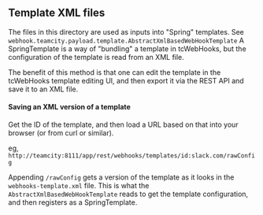 ## Template XML files

The files in this directory are used as inputs into "Spring" templates. See `webhook.teamcity.payload.template.AbstractXmlBasedWebHookTemplate`
A SpringTemplate is a way of "bundling" a template in tcWebHooks, but the configuration of the template is read from an XML file.

The benefit of this method is that one can edit the template in the tcWebHooks template editing UI, and then export it via the REST API and save it to an XML file.

#### Saving an XML version of a template

Get the ID of the template, and then load a URL based on that into your browser (or from curl or similar).

eg, `http://teamcity:8111/app/rest/webhooks/templates/id:slack.com/rawConfig`

Appending `/rawConfig` gets a version of the template as it looks in the `webhooks-template.xml` file. This is what the `AbstractXmlBasedWebHookTemplate` reads to get the template configuration, and then registers as a SpringTemplate.

